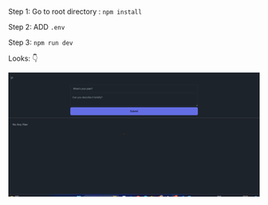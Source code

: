 Step 1: Go to root directory : `npm install`

Step 2: ADD `.env`

Step 3: `npm run dev`

Looks: 👇

![Screenshort](/public/screenshort.png)
